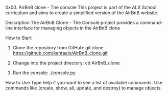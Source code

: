 0x00. AirBnB clone - The console
This project is part of the ALX School curriculum and aims to create a simplified version of the AirBnB website.


Description
The AirBnB Clone - The Console project provides a command-line interface for managing objects in the AirBnB clone

How to Start
1. Clone the repository from GitHub:
 git clone https://github.com/kehtaelo/AirBnB_clone.git

2. Change into the project directory:
 cd AirBnB_clone

3. Run the console:
 ./console.py

How to Use
Type help if you want  to see a list of available commands.
Use commands like (create, show, all, update, and destroy) to manage objects.

